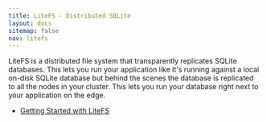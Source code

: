 ```yaml
---
title: LiteFS - Distributed SQLite
layout: docs
sitemap: false
nav: litefs
---
```


LiteFS is a distributed file system that transparently replicates SQLite
databases. This lets you run your application like it's running against a local
on-disk SQLite database but behind the scenes the database is replicated to all
the nodes in your cluster. This lets you run your database right next to your
application on the edge.

* [Getting Started with LiteFS](/docs/litefs/getting-started)

